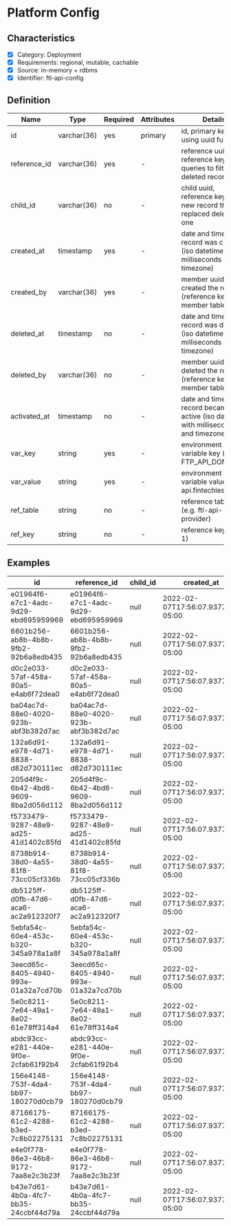 # Platform Config

## Characteristics

- [x] Category: Deployment
- [x] Requirements: regional, mutable, cachable
- [x] Source: in-memory + rdbms
- [x] Identifier: ftl-api-config

## Definition

Name | Type | Required | Attributes | Details
-----|------|----------|------------|--------
id | varchar(36) | yes | primary | id, primary key using uuid function
reference_id | varchar(36) | yes | - | reference uuid, reference key for queries to filter our deleted records
child_id | varchar(36) | no | - | child uuid, reference key to new record that replaced deleted one
created_at | timestamp | yes | - | date and time when record was created (iso datetime with milliseconds and timezone)
created_by | varchar(36) | yes | - | member uuid who created the record (reference key to member table)
deleted_at | timestamp | no | - | date and time when record was deleted (iso datetime with milliseconds and timezone)
deleted_by | varchar(36) | no | - | member uuid who deleted the record (reference key to member table)
activated_at | timestamp | no | - | date and time when record became active (iso datetime with milliseconds and timezone)
var_key | string | yes | - | environment variable key (e.g. FTP_API_DOMAIN)
var_value | string | yes | - | environment variable value (e.g. api.fintechless.com)
ref_table | string | no | - | reference table (e.g. ftl-api-provider)
ref_key | string | no | - | reference key (e.g. 1)

## Examples

id | reference_id | child_id | created_at | created_by | deleted_at | deleted_by | activated_at | var_key | var_value | ref_table | ref_key
---|--------------|----------|------------|------------|------------|------------|--------------|---------|-----------|-----------|--------
e01964f6-e7c1-4adc-9d29-ebd695959969 | e01964f6-e7c1-4adc-9d29-ebd695959969 | null | 2022-02-07T17:56:07.937758-05:00 | 8dd25286-bd45-4244-8f23-6c964c12e30d | null | null | 2022-02-08T17:56:07.937758-05:00 | FTL_DOMAIN | fintechless.com | - | -
6601b256-ab8b-4b8b-9fb2-92b6a8edb435 | 6601b256-ab8b-4b8b-9fb2-92b6a8edb435 | null | 2022-02-07T17:56:07.937758-05:00 | 8dd25286-bd45-4244-8f23-6c964c12e30d | null | null | 2022-02-08T17:56:07.937758-05:00 | FTL_SUBDOMAIN | api | - | -
d0c2e033-57af-458a-80a5-e4ab6f72dea0 | d0c2e033-57af-458a-80a5-e4ab6f72dea0 | null | 2022-02-07T17:56:07.937758-05:00 | 8dd25286-bd45-4244-8f23-6c964c12e30d | null | null | 2022-02-07T17:56:07.937758-05:00 | FTL_CLOUD_PROVIDER | aws | - | -
ba04ac7d-88e0-4020-923b-abf3b382d7ac | ba04ac7d-88e0-4020-923b-abf3b382d7ac | null | 2022-02-07T17:56:07.937758-05:00 | 8dd25286-bd45-4244-8f23-6c964c12e30d | null | null | 2022-02-07T17:56:07.937758-05:00 | FTL_ACTIVE_REGION | us-east-1 | - | -
132a6d91-e978-4d71-8838-d82d730111ec | 132a6d91-e978-4d71-8838-d82d730111ec | null | 2022-02-07T17:56:07.937758-05:00 | 8dd25286-bd45-4244-8f23-6c964c12e30d | null | null | 2022-02-08T17:56:07.937758-05:00 | FTL_PASSIVE_REGION | us-east-2 | - | -
205d4f9c-6b42-4bd6-9609-8ba2d056d112 | 205d4f9c-6b42-4bd6-9609-8ba2d056d112 | null | 2022-02-07T17:56:07.937758-05:00 | 8dd25286-bd45-4244-8f23-6c964c12e30d | null | null | 2022-02-07T17:56:07.937758-05:00 | FTL_ACTIVE_VPC | vpc-06ea98b6f846a781e | - | -
f5733479-9287-48e9-ad25-41d1402c85fd | f5733479-9287-48e9-ad25-41d1402c85fd | null | 2022-02-07T17:56:07.937758-05:00 | 8dd25286-bd45-4244-8f23-6c964c12e30d | null | null | 2022-02-08T17:56:07.937758-05:00 | FTL_PASSIVE_VPC | vpc-009329bb164499676 | - | -
8738b914-38d0-4a55-81f8-73cc05cf336b | 8738b914-38d0-4a55-81f8-73cc05cf336b | null | 2022-02-07T17:56:07.937758-05:00 | 8dd25286-bd45-4244-8f23-6c964c12e30d | null | null | 2022-02-08T17:56:07.937758-05:00 | FTL_MSA_UUID_TTL | 5 | - | -
db5125ff-d0fb-47d6-aca6-ac2a912320f7 | db5125ff-d0fb-47d6-aca6-ac2a912320f7 | null | 2022-02-07T17:56:07.937758-05:00 | 8dd25286-bd45-4244-8f23-6c964c12e30d | null | null | 2022-02-08T17:56:07.937758-05:00 | FTL_MSA_LATEST_LIMIT | 50 | - | -
5ebfa54c-60e4-453c-b320-345a978a1a8f | 5ebfa54c-60e4-453c-b320-345a978a1a8f | null | 2022-02-07T17:56:07.937758-05:00 | 8dd25286-bd45-4244-8f23-6c964c12e30d | null | null | 2022-02-08T17:56:07.937758-05:00 | KAFKA_ENDPOINT | b-0.{xxx}.{yyy}.{zzz}.kafka.us-east-1.amazonaws.com | ftl-api-provider | e01964f6-e7c1-4adc-9d29-ebd695959969
3eecd65c-8405-4940-993e-01a32a7cd70b | 3eecd65c-8405-4940-993e-01a32a7cd70b | null | 2022-02-07T17:56:07.937758-05:00 | 8dd25286-bd45-4244-8f23-6c964c12e30d | null | null | 2022-02-08T17:56:07.937758-05:00 | KAFKA_PORT | 9092 | ftl-api-provider | e01964f6-e7c1-4adc-9d29-ebd695959969
5e0c8211-7e64-49a1-8e02-61e78ff314a4 | 5e0c8211-7e64-49a1-8e02-61e78ff314a4 | null | 2022-02-07T17:56:07.937758-05:00 | 8dd25286-bd45-4244-8f23-6c964c12e30d | null | null | 2022-02-08T17:56:07.937758-05:00 | KAFKA_USERNAME | kafka_client | ftl-api-provider | e01964f6-e7c1-4adc-9d29-ebd695959969
abdc93cc-e281-440e-9f0e-2cfab61f92b4 | abdc93cc-e281-440e-9f0e-2cfab61f92b4 | null | 2022-02-07T17:56:07.937758-05:00 | 8dd25286-bd45-4244-8f23-6c964c12e30d | null | null | 2022-02-08T17:56:07.937758-05:00 | KAFKA_PASSWORD | p@ssw0rd | ftl-api-provider | e01964f6-e7c1-4adc-9d29-ebd695959969
156e4148-753f-4da4-bb97-180270d0cb79 | 156e4148-753f-4da4-bb97-180270d0cb79 | null | 2022-02-07T17:56:07.937758-05:00 | 8dd25286-bd45-4244-8f23-6c964c12e30d | null | null | 2022-02-08T17:56:07.937758-05:00 | RABBITMQ_ENDPOINT | b-{uuid}.mq.us-east-1.amazonaws.com | ftl-api-provider | 132a6d91-e978-4d71-8838-d82d730111ec
87166175-61c2-4288-b3ed-7c8b02275131 | 87166175-61c2-4288-b3ed-7c8b02275131 | null | 2022-02-07T17:56:07.937758-05:00 | 8dd25286-bd45-4244-8f23-6c964c12e30d | null | null | 2022-02-08T17:56:07.937758-05:00 | RABBITMQ_PORT | 9092 | ftl-api-provider | 132a6d91-e978-4d71-8838-d82d730111ec
e4e0f778-86e3-46b8-9172-7aa8e2c3b23f | e4e0f778-86e3-46b8-9172-7aa8e2c3b23f | null | 2022-02-07T17:56:07.937758-05:00 | 8dd25286-bd45-4244-8f23-6c964c12e30d | null | null | 2022-02-08T17:56:07.937758-05:00 | RABBITMQ_USERNAME | rmq_client | ftl-api-provider | 132a6d91-e978-4d71-8838-d82d730111ec
b43e7d61-4b0a-4fc7-bb35-24ccbf44d79a | b43e7d61-4b0a-4fc7-bb35-24ccbf44d79a | null | 2022-02-07T17:56:07.937758-05:00 | 8dd25286-bd45-4244-8f23-6c964c12e30d | null | null | 2022-02-08T17:56:07.937758-05:00 | RABBITMQ_PASSWORD | p@ssw0rd | ftl-api-provider | 132a6d91-e978-4d71-8838-d82d730111ec
